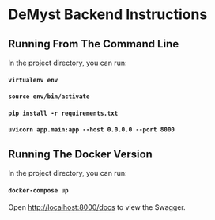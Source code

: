 # DeMyst Backend Instructions

## Running From The Command Line

In the project directory, you can run:

#### `virtualenv env`
#### `source env/bin/activate`
#### `pip install -r requirements.txt`
#### `uvicorn app.main:app --host 0.0.0.0 --port 8000`

## Running The Docker Version

In the project directory, you can run:

#### `docker-compose up`

Open [http://localhost:8000/docs](http://localhost:8000/docs) to view the Swagger.
